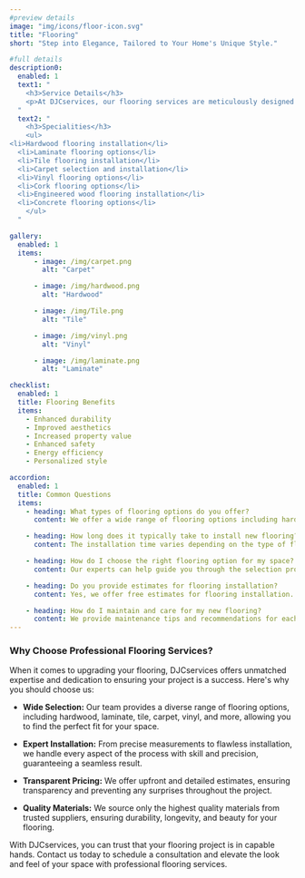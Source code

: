 ```yaml
---
#preview details
image: "img/icons/floor-icon.svg"
title: "Flooring"
short: "Step into Elegance, Tailored to Your Home's Unique Style."

#full details
description0:
  enabled: 1
  text1: "
    <h3>Service Details</h3>
    <p>At DJCservices, our flooring services are meticulously designed to transform your space with elegance and durability. From hardwood to laminate, tile to carpet, our expert team manages every aspect of your flooring project, from selection to installation, ensuring flawless results. Whether you're looking to update a single room or renovate your entire home, we offer a wide range of options to suit your style and budget. With a focus on quality materials and expert craftsmanship, we deliver flooring solutions that enhance the beauty and functionality of your space. Elevate your home with DJCservices' flooring services and enjoy lasting comfort and style for years to come.</p>
  "
  text2: "
    <h3>Specialities</h3>
    <ul>
<li>Hardwood flooring installation</li>
  <li>Laminate flooring options</li>
  <li>Tile flooring installation</li>
  <li>Carpet selection and installation</li>
  <li>Vinyl flooring options</li>
  <li>Cork flooring options</li>
  <li>Engineered wood flooring installation</li>
  <li>Concrete flooring options</li>
    </ul>
  "

gallery: 
  enabled: 1
  items:
      - image: /img/carpet.png
        alt: "Carpet"

      - image: /img/hardwood.png
        alt: "Hardwood"

      - image: /img/Tile.png
        alt: "Tile"

      - image: /img/vinyl.png
        alt: "Vinyl"

      - image: /img/laminate.png
        alt: "Laminate"          

checklist:
  enabled: 1
  title: Flooring Benefits
  items:
    - Enhanced durability
    - Improved aesthetics
    - Increased property value
    - Enhanced safety
    - Energy efficiency
    - Personalized style

accordion:
  enabled: 1
  title: Common Questions
  items:
    - heading: What types of flooring options do you offer?
      content: We offer a wide range of flooring options including hardwood, laminate, tile, carpet, vinyl, and luxury vinyl plank (LVP) flooring.

    - heading: How long does it typically take to install new flooring?
      content: The installation time varies depending on the type of flooring and the size of the space. Generally, installation can take anywhere from a day to several days.

    - heading: How do I choose the right flooring option for my space?
      content: Our experts can help guide you through the selection process by considering factors such as your lifestyle, budget, design preferences, and the level of foot traffic in the area.

    - heading: Do you provide estimates for flooring installation?
      content: Yes, we offer free estimates for flooring installation. Our team will assess your space and provide you with a detailed estimate based on your flooring preferences and the scope of the project.

    - heading: How do I maintain and care for my new flooring?
      content: We provide maintenance tips and recommendations for each type of flooring we install. Additionally, we can offer advice on cleaning products and techniques to help keep your floors looking their best for years to come.
---
```


### Why Choose Professional Flooring Services?

When it comes to upgrading your flooring, DJCservices offers unmatched expertise and dedication to ensuring your project is a success. Here's why you should choose us:

- **Wide Selection:** Our team provides a diverse range of flooring options, including hardwood, laminate, tile, carpet, vinyl, and more, allowing you to find the perfect fit for your space.

- **Expert Installation:** From precise measurements to flawless installation, we handle every aspect of the process with skill and precision, guaranteeing a seamless result.

- **Transparent Pricing:** We offer upfront and detailed estimates, ensuring transparency and preventing any surprises throughout the project.

- **Quality Materials:** We source only the highest quality materials from trusted suppliers, ensuring durability, longevity, and beauty for your flooring.

With DJCservices, you can trust that your flooring project is in capable hands. Contact us today to schedule a consultation and elevate the look and feel of your space with professional flooring services.